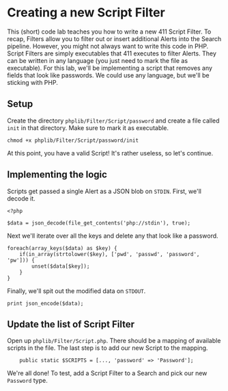 Creating a new Script Filter
============================

This (short) code lab teaches you how to write a new 411 Script Filter. To recap, Filters allow you to filter out or insert additional Alerts into the Search pipeline. However, you might not always want to write this code in PHP. Script Filters are simply executables that 411 executes to filter Alerts. They can be written in any language (you just need to mark the file as executable). For this lab, we'll be implementing a script that removes any fields that look like passwords. We could use any language, but we'll be sticking with PHP.


Setup
-----

Create the directory `phplib/Filter/Script/password` and create a file called `init` in that directory. Make sure to mark it as executable.
```
chmod +x phplib/Filter/Script/password/init
```

At this point, you have a valid Script! It's rather useless, so let's continue.


Implementing the logic
----------------------

Scripts get passed a single Alert as a JSON blob on `STDIN`. First, we'll decode it.
```
<?php

$data = json_decode(file_get_contents('php://stdin'), true);
```

Next we'll iterate over all the keys and delete any that look like a password.
```
foreach(array_keys($data) as $key) {
    if(in_array(strtolower($key), ['pwd', 'passwd', 'password', 'pw'])) {
        unset($data[$key]);
    }
}
```

Finally, we'll spit out the modified data on `STDOUT`.
```
print json_encode($data);
```


Update the list of Script Filter
--------------------------------

Open up `phplib/Filter/Script.php`. There should be a mapping of available scripts in the file. The last step is to add our new Script to the mapping.
```
    public static $SCRIPTS = [..., 'password' => 'Password'];
```

We're all done! To test, add a Script Filter to a Search and pick our new `Password` type.

